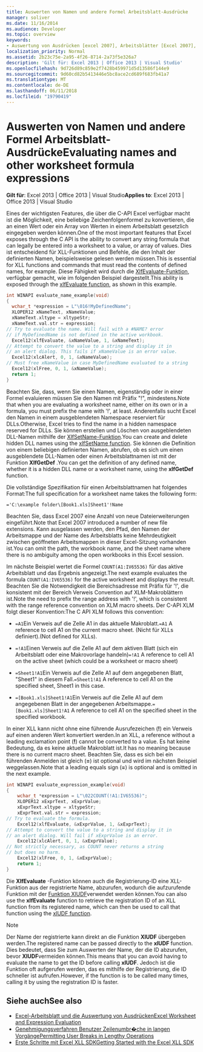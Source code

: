 ```yaml
---
title: Auswerten von Namen und andere Formel Arbeitsblatt-Ausdrücke
manager: soliver
ms.date: 11/16/2014
ms.audience: Developer
ms.topic: overview
keywords:
- Auswertung von Ausdrücken [excel 2007], Arbeitsblätter [Excel 2007], Name zu Evaluierungszwecken Auswerten von Ausdrücken [Excel 2007], auswerten Arbeitsblattnamen [Excel 2007], Ausdrücke [Excel 2007], bewerten, Namen [Excel 2007], bewerten, nennen Sie Evaluierungshandbuch und exemplarische Vorgehensweisen [Excel 2007] , Zeichenfolgen [Excel 2007], konvertieren in Werte, XlfEvaluate-Funktion [Excel 2007], [Excel 2007-Arbeitsblättern, Auswertung von Ausdrücken
localization_priority: Normal
ms.assetid: 2b23c75e-2a95-4f26-8714-2a73f5e326a7
description: 'Gilt für: Excel 2013 | Office 2013 | Visual Studio'
ms.openlocfilehash: 9d726d89c859e2f7428b459971d5d13586f144e9
ms.sourcegitcommit: 9d60cd82b5413446e5bc8ace2cd689f683fb41a7
ms.translationtype: MT
ms.contentlocale: de-DE
ms.lasthandoff: 06/11/2018
ms.locfileid: "19790419"
---
```

# <a name="evaluating-names-and-other-worksheet-formula-expressions"></a><span data-ttu-id="82f33-104">Auswerten von Namen und andere Formel Arbeitsblatt-Ausdrücke</span><span class="sxs-lookup"><span data-stu-id="82f33-104">Evaluating names and other worksheet formula expressions</span></span>

<span data-ttu-id="82f33-105">**Gilt für**: Excel 2013 | Office 2013 | Visual Studio</span><span class="sxs-lookup"><span data-stu-id="82f33-105">**Applies to**: Excel 2013 | Office 2013 | Visual Studio</span></span> 
  
<span data-ttu-id="82f33-106">Eines der wichtigsten Features, die über die C-API Excel verfügbar macht ist die Möglichkeit, eine beliebige Zeichenfolgenformel zu konvertieren, die an einen Wert oder ein Array von Werten in einem Arbeitsblatt gesetzlich eingegeben werden können.</span><span class="sxs-lookup"><span data-stu-id="82f33-106">One of the most important features that Excel exposes through the C API is the ability to convert any string formula that can legally be entered into a worksheet to a value, or array of values.</span></span> <span data-ttu-id="82f33-107">Dies ist entscheidend für XLL-Funktionen und Befehle, die den Inhalt der definierten Namen, beispielsweise gelesen werden müssen.</span><span class="sxs-lookup"><span data-stu-id="82f33-107">This is essential for XLL functions and commands that must read the contents of defined names, for example.</span></span> <span data-ttu-id="82f33-108">Diese Fähigkeit wird durch die [XlfEvaluate-Funktion](xlfevaluate.md), verfügbar gemacht, wie im folgenden Beispiel dargestellt.</span><span class="sxs-lookup"><span data-stu-id="82f33-108">This ability is exposed through the [xlfEvaluate function](xlfevaluate.md), as shown in this example.</span></span>
  
```C
int WINAPI evaluate_name_example(void)
{
  wchar_t *expression = L"\016!MyDefinedName";
  XLOPER12 xNameText, xNameValue;
  xNameText.xltype = xltypeStr;
  xNameText.val.str = expression;
// Try to evaluate the name. Will fail with a #NAME? error
// if MyDefinedName is not defined in the active workbook.
  Excel12(xlfEvaluate, &xNameValue, 1, &xNameText);
// Attempt to convert the value to a string and display it in
// an alert dialog. This fails if xNameValue is an error value.
  Excel12(xlcAlert, 0, 1, &xNameValue);
// Must free xNameValue in case MyDefinedName evaluated to a string
  Excel12(xlFree, 0, 1, &xNameValue);
  return 1;
}
```

<span data-ttu-id="82f33-109">Beachten Sie, dass, wenn Sie einen Namen, eigenständig oder in einer Formel evaluieren müssen Sie den Namen mit Präfix "!", mindestens.</span><span class="sxs-lookup"><span data-stu-id="82f33-109">Note that when you are evaluating a worksheet name, either on its own or in a formula, you must prefix the name with '!', at least.</span></span> <span data-ttu-id="82f33-110">Anderenfalls sucht Excel den Namen in einem ausgeblendeten Namespace reserviert für DLLs.</span><span class="sxs-lookup"><span data-stu-id="82f33-110">Otherwise, Excel tries to find the name in a hidden namespace reserved for DLLs.</span></span> <span data-ttu-id="82f33-111">Sie können erstellen und Löschen von ausgeblendeten DLL-Namen mithilfe der [XlfSetName-Funktion](xlfsetname.md).</span><span class="sxs-lookup"><span data-stu-id="82f33-111">You can create and delete hidden DLL names using the [xlfSetName function](xlfsetname.md).</span></span> <span data-ttu-id="82f33-112">Sie können die Definition von einem beliebigen definierten Namen, abrufen, ob es sich um einen ausgeblendete DLL-Namen oder einen Arbeitsblattnamen ist mit der Funktion **XlfGetDef** .</span><span class="sxs-lookup"><span data-stu-id="82f33-112">You can get the definition of any defined name, whether it is a hidden DLL name or a worksheet name, using the **xlfGetDef** function.</span></span> 
  
<span data-ttu-id="82f33-113">Die vollständige Spezifikation für einen Arbeitsblattnamen hat folgendes Format:</span><span class="sxs-lookup"><span data-stu-id="82f33-113">The full specification for a worksheet name takes the following form:</span></span>
  
`='C:\example folder\[Book1.xls]Sheet1'!Name`
  
<span data-ttu-id="82f33-114">Beachten Sie, dass Excel 2007 eine Anzahl von neue Dateierweiterungen eingeführt.</span><span class="sxs-lookup"><span data-stu-id="82f33-114">Note that Excel 2007 introduced a number of new file extensions.</span></span> <span data-ttu-id="82f33-115">Kann ausgelassen werden, den Pfad, den Namen der Arbeitsmappe und der Name des Arbeitsblatts keine Mehrdeutigkeit zwischen geöffneten Arbeitsmappen in dieser Excel-Sitzung vorhanden ist.</span><span class="sxs-lookup"><span data-stu-id="82f33-115">You can omit the path, the workbook name, and the sheet name where there is no ambiguity among the open workbooks in this Excel session.</span></span> 
  
<span data-ttu-id="82f33-116">Im nächste Beispiel wertet die Formel `COUNT(A1:IV65536)` für das aktive Arbeitsblatt und das Ergebnis angezeigt.</span><span class="sxs-lookup"><span data-stu-id="82f33-116">The next example evaluates the formula  `COUNT(A1:IV65536)` for the active worksheet and displays the result.</span></span> <span data-ttu-id="82f33-117">Beachten Sie die Notwendigkeit die Bereichsadresse mit Präfix für '!', die konsistent mit der Bereich Verweis Convention auf XLM-Makroblättern ist.</span><span class="sxs-lookup"><span data-stu-id="82f33-117">Note the need to prefix the range address with '!', which is consistent with the range reference convention on XLM macro sheets.</span></span> <span data-ttu-id="82f33-118">Der C-API XLM folgt dieser Konvention:</span><span class="sxs-lookup"><span data-stu-id="82f33-118">The C API XLM follows this convention:</span></span> 
  
- <span data-ttu-id="82f33-119">`=A1`Ein Verweis auf die Zelle A1 in das aktuelle Makroblatt.</span><span class="sxs-lookup"><span data-stu-id="82f33-119">`=A1` A reference to cell A1 on the current macro sheet.</span></span> <span data-ttu-id="82f33-120">(Nicht für XLLs definiert).</span><span class="sxs-lookup"><span data-stu-id="82f33-120">(Not defined for XLLs).</span></span> 
  
- <span data-ttu-id="82f33-121">`=!A1`Einen Verweis auf die Zelle A1 auf dem aktiven Blatt (sich ein Arbeitsblatt oder eine Makrovorlage handeln)</span><span class="sxs-lookup"><span data-stu-id="82f33-121">`=!A1` A reference to cell A1 on the active sheet (which could be a worksheet or macro sheet)</span></span> 
  
- <span data-ttu-id="82f33-122">`=Sheet1!A1`Ein Verweis auf die Zelle A1 auf dem angegebenen Blatt, "Sheet1" in diesem Fall.</span><span class="sxs-lookup"><span data-stu-id="82f33-122">`=Sheet1!A1` A reference to cell A1 on the specified sheet, Sheet1 in this case.</span></span> 
  
- <span data-ttu-id="82f33-123">`=[Book1.xls]Sheet1!A1`Ein Verweis auf die Zelle A1 auf dem angegebenen Blatt in der angegebenen Arbeitsmappe.</span><span class="sxs-lookup"><span data-stu-id="82f33-123">`=[Book1.xls]Sheet1!A1` A reference to cell A1 on the specified sheet in the specified workbook.</span></span> 
  
<span data-ttu-id="82f33-124">In einer XLL kann nicht ohne eine führende Ausrufezeichen (**!**) ein Verweis auf einen anderen Wert konvertiert werden.</span><span class="sxs-lookup"><span data-stu-id="82f33-124">In an XLL, a reference without a leading exclamation point (**!**) cannot be converted to a value.</span></span> <span data-ttu-id="82f33-125">Es hat keine Bedeutung, da es keine aktuelle Makroblatt ist.</span><span class="sxs-lookup"><span data-stu-id="82f33-125">It has no meaning because there is no current macro sheet.</span></span> <span data-ttu-id="82f33-126">Beachten Sie, dass es sich bei ein führenden Anmelden ist gleich (**=**) ist optional und wird im nächsten Beispiel weggelassen.</span><span class="sxs-lookup"><span data-stu-id="82f33-126">Note that a leading equals sign (**=**) is optional and is omitted in the next example.</span></span>
  
```C
int WINAPI evaluate_expression_example(void)
{
    wchar_t *expression = L"\022COUNT(!A1:IV65536)";
    XLOPER12 xExprText, xExprValue;
    xExprText.xltype = xltypeStr;
    xExprText.val.str = expression;
// Try to evaluate the formula.
    Excel12(xlfEvaluate, &xExprValue, 1, &xExprText);
// Attempt to convert the value to a string and display it in
// an alert dialog. Will fail if xExprValue is an error.
    Excel12(xlcAlert, 0, 1, &xExprValue);
// Not strictly necessary, as COUNT never returns a string
// but does no harm.
    Excel12(xlFree, 0, 1, &xExprValue);
    return 1;
}
```

<span data-ttu-id="82f33-127">Die **XlfEvaluate** -Funktion können auch die Registrierung-ID eine XLL-Funktion aus der registrierte Name, abzurufen, wodurch die aufzurufende Funktion mit der [Funktion XlUDF](xludf.md)verwendet werden können.</span><span class="sxs-lookup"><span data-stu-id="82f33-127">You can also use the **xlfEvaluate** function to retrieve the registration ID of an XLL function from its registered name, which can then be used to call that function using the [xlUDF function](xludf.md).</span></span>
  
> [!NOTE]
> <span data-ttu-id="82f33-128">Der Name der registrierte kann direkt an die Funktion **XlUDF** übergeben werden.</span><span class="sxs-lookup"><span data-stu-id="82f33-128">The registered name can be passed directly to the **xlUDF** function.</span></span> <span data-ttu-id="82f33-129">Dies bedeutet, dass Sie zum Auswerten der Name, der die ID abzurufen, bevor **XlUDF**vermeiden können.</span><span class="sxs-lookup"><span data-stu-id="82f33-129">This means that you can avoid having to evaluate the name to get the ID before calling **xlUDF**.</span></span> <span data-ttu-id="82f33-130">Jedoch ist die Funktion oft aufgerufen werden, das es mithilfe der Registrierung, die ID schneller ist aufrufen.</span><span class="sxs-lookup"><span data-stu-id="82f33-130">However, if the function is to be called many times, calling it by using the registration ID is faster.</span></span> 
  
## <a name="see-also"></a><span data-ttu-id="82f33-131">Siehe auch</span><span class="sxs-lookup"><span data-stu-id="82f33-131">See also</span></span>

- [<span data-ttu-id="82f33-132">Excel-Arbeitsblatt und die Auswertung von Ausdrücken</span><span class="sxs-lookup"><span data-stu-id="82f33-132">Excel Worksheet and Expression Evaluation</span></span>](excel-worksheet-and-expression-evaluation.md)
- [<span data-ttu-id="82f33-133">Genehmigungsverfahren Benutzer Zeilenumbr�che in langen Vorgänge</span><span class="sxs-lookup"><span data-stu-id="82f33-133">Permitting User Breaks in Lengthy Operations</span></span>](permitting-user-breaks-in-lengthy-operations.md)
- [<span data-ttu-id="82f33-134">Erste Schritte mit Excel XLL SDK</span><span class="sxs-lookup"><span data-stu-id="82f33-134">Getting Started with the Excel XLL SDK</span></span>](getting-started-with-the-excel-xll-sdk.md)

